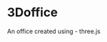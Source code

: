 # 3Doffice
An office created using - three.js


<!DOCTYPE html>
<html>

<head>
  <title>My first three.js app</title>
  <script src="https://unpkg.com/three@0.87.1/build/three.js"></script>
  <script src="https://unpkg.com/three@0.87.1/examples/js/controls/OrbitControls.js"></script>
  <script src="https://unpkg.com/three@0.87.1/examples/js/loaders/GLTFLoader.js"></script>
  <style>
    canvas {
      display: block;
    }

    html {
      overflow: hidden;
      background: #000;
    }
  </style>
</head>

<body>
  <script>
    let scene, camera, renderer;
    function init() {
      scene = new THREE.Scene();
      scene.background = new THREE.Color("grey");

      camera = new THREE.PerspectiveCamera(45, window.innerWidth / window.innerHeight, 1, 10000);
      camera.rotation.y = 45 / 180 * Math.PI;
      camera.position.x = -3300;
      camera.position.y = 800;
      camera.position.z = 600;

      controls = new THREE.OrbitControls(camera);
      controls.addEventListener('change', renderer);

      renderer = new THREE.WebGLRenderer({ antialias: true });
      renderer.setSize(window.innerWidth, window.innerHeight);
      document.body.appendChild(renderer.domElement);

      // hlight = new THREE.AmbientLight(0x404040, 100);
      // scene.add(hlight);

      // directionalLight = new THREE.DirectionalLight("burlywood", 100);
      // directionalLight.position.set(0, 1, 0);
      // directionalLight.castShadow = true;
      // scene.add(directionalLight);

      light = new THREE.PointLight("whitesmoke", 10);
      light.position.set(0, 700, 900);
      scene.add(light);

      light2 = new THREE.PointLight("grey", 10);
      light2.target = conferenceRoom;
      scene.add(light2);

      // light3 = new THREE.PointLight(0xc4c4c4, 10);
      // light3.position.set(0, 100, -500);
      // scene.add(light3);

      // light4 = new THREE.PointLight(0xc4c4c4, 10);
      // light4.position.set(-500, 300, 500);
      // scene.add(light4);


      let loader = new THREE.GLTFLoader();

      function mainDoor(valueX, valueZ, rotationZ, scaleX) {  
      loader.load('main-door/scene.gltf', function (gltf) {
        mainDoor = gltf.scene.children[0];
        mainDoor.scale.set(scaleX, 400, 150);
        mainDoor.position.set(valueX, 100, valueZ);
        mainDoor.rotation.z += rotationZ;
        scene.add(gltf.scene);
      })
      }

      mainDoor(-2000, 1140, 1.55, 250)
      mainDoor(-2400, 1660, 0, 200)

      function dCabin(valueX,valueZ, posX, rotationZ) {
        loader.load('D-cabin/scene.gltf', function (gltf) {
          dCabin = gltf.scene.children[0];
          dCabin.scale.set(posX, 7, 6);
          dCabin.rotation.z += rotationZ
          dCabin.position.set(valueX, 120, valueZ);
          scene.add(gltf.scene);
        })
      }
      dCabin(-2400, 300, 5.5, -1.6);
      dCabin(-220, -790, 5.5, -3.1);
      dCabin(460, -830, 5.5, -3.1);

      function conferenceRoom(valueX,valueZ, posX) {
        loader.load('conference-room/scenee.gltf', function (gltf) {
          conferenceRoom = gltf.scene.children[0];
          conferenceRoom.scale.set(posX, 0.11, 0.11);
          conferenceRoom.rotation.z += 3.17
          conferenceRoom.position.set(valueX, -200, valueZ);
          scene.add(gltf.scene);
        })
      }

      conferenceRoom(800, -630, 0.2);

      function tableRow(valueX, valueZ) {
        loader.load('computer-desk/scene.gltf', function (gltf) {
          desk1 = gltf.scene.children[0];
          desk1.scale.set(80, 80, 80);
          desk1.position.set(valueX, 180, valueZ);
          desk1.rotation.z += -1.55
          scene.add(gltf.scene);

        });

      }
      tableRow(-1420, 150);
      tableRow(-1180, 150);
      tableRow(-940, 150);
      tableRow(-700, 150);
      tableRow(-460, 150);
      tableRow(-220, 150);
      tableRow(20, 150);
      tableRow(260, 150);
      tableRow(500, 150);
      tableRow(740, 150);
      // tableRow(980, 100);

      tableRow(-1420, 850);
      tableRow(-1180, 850);
      tableRow(-940, 850);
      tableRow(-700, 850);
      tableRow(-460, 850);
      tableRow(-220, 850);
      tableRow(20, 850);
      tableRow(260, 850);
      tableRow(500, 850);
      tableRow(740, 850);
      // tableRow(980, 850);

      tableRow(-2080, 1550);
      tableRow(-1420, 1500);
      tableRow(-1180, 1500);
      tableRow(-940, 1500);
      tableRow(-700, 1500);
      tableRow(-460, 1500);
      tableRow(-220, 1500);
      tableRow(20, 1500);
      tableRow(260, 1500);
      tableRow(500, 1500);
      tableRow(740, 1500);

      function sofa(valueX,valueZ) {
        loader.load('sofa/scene.gltf', function (gltf) {
          sofa = gltf.scene.children[0];
          sofa.scale.set(2,2,2);
          // sofa.rotation.z += 3.17
          sofa.position.set(valueX, 180, valueZ);
          scene.add(gltf.scene);
        })
      }

      sofa(-2280, 740);

      function floor(valueX,valueZ) {
        loader.load('floor/scenee.gltf', function (gltf) {
          floor = gltf.scene.children[0];
          floor.scale.set(15,15,12);
          // floor.rotation.z += 3.17
          floor.position.set(valueX, 100, valueZ);
          scene.add(gltf.scene);
        })
      }

      floor(-1000, 440);

      animate();


    }

    function animate() {
      renderer.render(scene, camera);
      requestAnimationFrame(animate);
    }
    init();

  </script>
</body>

</html>
